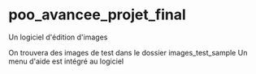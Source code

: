 # poo_avancee_projet_final
Un logiciel d'édition d'images

On trouvera des images de test dans le dossier images_test_sample
Un menu d'aide est intégré au logiciel
